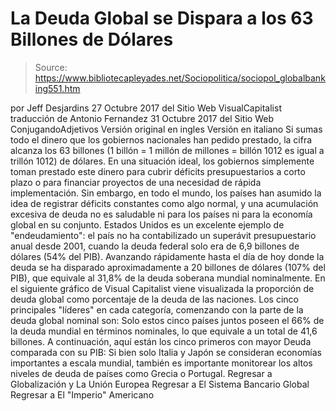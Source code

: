 # La Deuda Global se Dispara a los 63 Billones de Dólares

> Source: https://www.bibliotecapleyades.net/Sociopolitica/sociopol_globalbanking551.htm

por Jeff Desjardins 27 Octubre 2017 del Sitio Web VisualCapitalist traducción de Antonio Fernandez 31 Octubre 2017
del Sitio Web ConjugandoAdjetivos
Versión original en ingles
Versión en italiano
Si sumas todo el dinero que los gobiernos nacionales han pedido prestado, la cifra alcanza los 63 billones (1 billón = 1 millón de millones = billón 1012 es igual a trillón 1012) de dólares. En una situación ideal, los gobiernos simplemente toman prestado este dinero para cubrir déficits presupuestarios a corto plazo o para financiar proyectos de una necesidad de rápida implementación.
Sin embargo, en todo el mundo, los países han asumido la idea de registrar déficits constantes como algo normal, y una acumulación excesiva de deuda no es saludable ni para los países ni para la economía global en su conjunto. Estados Unidos es un excelente ejemplo de "endeudamiento":
el país no ha contabilizado un superávit presupuestario anual desde 2001, cuando la deuda federal solo era de 6,9 billones de dólares (54% del PIB).
Avanzando rápidamente hasta el día de hoy donde la deuda se ha disparado aproximadamente a 20 billones de dólares (107% del PIB), que equivale al 31,8% de la deuda soberana mundial nominalmente.
En el siguiente gráfico de Visual Capitalist viene visualizada la proporción de deuda global como porcentaje de la deuda de las naciones.
Los cinco principales "líderes" en cada categoría, comenzando con la parte de la deuda global nominal son:
Solo estos cinco países juntos poseen el 66% de la deuda mundial en términos nominales, lo que equivale a un total de 41,6 billones.
A continuación, aquí están los cinco primeros con mayor Deuda comparada con su PIB:
Si bien solo Italia y Japón se consideran economías importantes a escala mundial, también es importante monitorear los altos niveles de deuda de países como Grecia o Portugal.
Regresar a Globalización y La Unión Europea
Regresar a El Sistema Bancario Global
Regresar a El "Imperio" Americano
